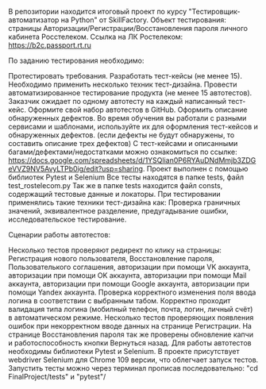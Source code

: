 В репозитории находится итоговый проект по курсу "Тестировщик-автоматизатор на Python" от SkillFactory. Объект тестирования: страницы Авторизации/Регистрации/Восстановления пароля личного кабинета Росстелеком. Ссылка на ЛК Ростелеком: https://b2c.passport.rt.ru

По заданию тестирования необходимо:

Протестировать требования.
Разработать тест-кейсы (не менее 15). Необходимо применить несколько техник тест-дизайна.
Провести автоматизированное тестирование продукта (не менее 15 автотестов). Заказчик ожидает по одному автотесту на каждый написанный тест-кейс. Оформите свой набор автотестов в GitHub.
Оформить описание обнаруженных дефектов. Во время обучения вы работали с разными сервисами и шаблонами, используйте их для оформления тест-кейсов и обнаруженных дефектов. (если дефекты не будут обнаружены, то составить описание трех дефектов)
С тест-кейсами и описанными багами/дефектами/недостатками можно ознакомиться по ссылке: https://docs.google.com/spreadsheets/d/1YSQlian0P6RYAuDNdMmjb3ZDGeVVZ9NV5AvyLTPb0ig/edit?usp=sharing. Проект выполнен с помощью библиотек Pytest и Selenium Все тесты находятся в папке tests, файл test_rostelecom.py Так же в папке tests находится файл consts, содержащий тестовые данные и локаторы. При тестировании применялись такие техники тест-дизайна как: Проверка граничных значений, эквивалентное разделение, предугадывание ошибки, исследовательское тестирование.

Сценарии работы автотестов:

Несколько тестов проверяют редирект по клику на страницы: Регистрация нового пользователя, Восстановление пароля, Пользователького соглашения, авторизации при помощи VK аккаунта, авторизации при помощи OK аккаунта, авторизации при помощи Mail аккаунта, авторизации при помощи Google аккаунта, авторизации при помощи Yandex аккаунта.
Проверка корректного изменения поля ввода логина в соответствии с выбранным табом.
Корректно проходит валидация типа логина (мобилный телефон, почта, логин, личный счёт) в автоматическом режиме.
Несколько тестов проверяющих появления ошибок при некорректном вводе данных на странице Регистрации.
На странице Восстановления пароля так же проверены обновление капчи и работоспособность кнопки Вернуться назад.
Для работы автотестов необходимы библиотеки Pytest и Selenium. В проекте присутствует webdriver Selenium для Chrome 109 версии, что облегчает запуск тестов. Запустить тесты можно через терминал прописав последовательно: "cd FinalProject/tests" и "pytest"/
